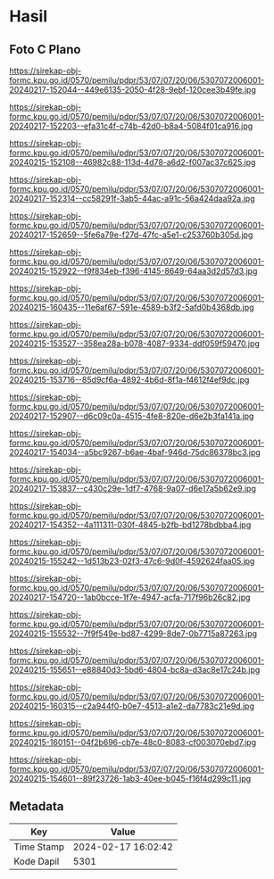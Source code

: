 # Hasil

## Foto C Plano

https://sirekap-obj-formc.kpu.go.id/0570/pemilu/pdpr/53/07/07/20/06/5307072006001-20240217-152044--449e6135-2050-4f28-9ebf-120cee3b49fe.jpg

https://sirekap-obj-formc.kpu.go.id/0570/pemilu/pdpr/53/07/07/20/06/5307072006001-20240217-152203--efa31c4f-c74b-42d0-b8a4-5084f01ca916.jpg

https://sirekap-obj-formc.kpu.go.id/0570/pemilu/pdpr/53/07/07/20/06/5307072006001-20240215-152108--46982c88-113d-4d78-a6d2-f007ac37c625.jpg

https://sirekap-obj-formc.kpu.go.id/0570/pemilu/pdpr/53/07/07/20/06/5307072006001-20240217-152314--cc58291f-3ab5-44ac-a91c-56a424daa92a.jpg

https://sirekap-obj-formc.kpu.go.id/0570/pemilu/pdpr/53/07/07/20/06/5307072006001-20240217-152659--5fe6a79e-f27d-47fc-a5e1-c253760b305d.jpg

https://sirekap-obj-formc.kpu.go.id/0570/pemilu/pdpr/53/07/07/20/06/5307072006001-20240215-152922--f9f834eb-f396-4145-8649-64aa3d2d57d3.jpg

https://sirekap-obj-formc.kpu.go.id/0570/pemilu/pdpr/53/07/07/20/06/5307072006001-20240215-160435--11e6af67-591e-4589-b3f2-5afd0b4368db.jpg

https://sirekap-obj-formc.kpu.go.id/0570/pemilu/pdpr/53/07/07/20/06/5307072006001-20240215-153527--358ea28a-b078-4087-9334-ddf059f59470.jpg

https://sirekap-obj-formc.kpu.go.id/0570/pemilu/pdpr/53/07/07/20/06/5307072006001-20240215-153716--85d9cf6a-4892-4b6d-8f1a-f4612f4ef9dc.jpg

https://sirekap-obj-formc.kpu.go.id/0570/pemilu/pdpr/53/07/07/20/06/5307072006001-20240217-152907--d6c09c0a-4515-4fe8-820e-d6e2b3fa141a.jpg

https://sirekap-obj-formc.kpu.go.id/0570/pemilu/pdpr/53/07/07/20/06/5307072006001-20240217-154034--a5bc9267-b6ae-4baf-946d-75dc86378bc3.jpg

https://sirekap-obj-formc.kpu.go.id/0570/pemilu/pdpr/53/07/07/20/06/5307072006001-20240217-153837--c430c29e-1df7-4768-9a07-d6e17a5b62e9.jpg

https://sirekap-obj-formc.kpu.go.id/0570/pemilu/pdpr/53/07/07/20/06/5307072006001-20240217-154352--4a111311-030f-4845-b2fb-bd1278bdbba4.jpg

https://sirekap-obj-formc.kpu.go.id/0570/pemilu/pdpr/53/07/07/20/06/5307072006001-20240215-155242--1d513b23-02f3-47c6-9d0f-4592624faa05.jpg

https://sirekap-obj-formc.kpu.go.id/0570/pemilu/pdpr/53/07/07/20/06/5307072006001-20240217-154720--1ab0bcce-1f7e-4947-acfa-717f96b26c82.jpg

https://sirekap-obj-formc.kpu.go.id/0570/pemilu/pdpr/53/07/07/20/06/5307072006001-20240215-155532--7f9f549e-bd87-4299-8de7-0b7715a87263.jpg

https://sirekap-obj-formc.kpu.go.id/0570/pemilu/pdpr/53/07/07/20/06/5307072006001-20240215-155651--e88840d3-5bd6-4804-bc8a-d3ac8e17c24b.jpg

https://sirekap-obj-formc.kpu.go.id/0570/pemilu/pdpr/53/07/07/20/06/5307072006001-20240215-160315--c2a944f0-b0e7-4513-a1e2-da7783c21e9d.jpg

https://sirekap-obj-formc.kpu.go.id/0570/pemilu/pdpr/53/07/07/20/06/5307072006001-20240215-160151--04f2b696-cb7e-48c0-8083-cf003070ebd7.jpg

https://sirekap-obj-formc.kpu.go.id/0570/pemilu/pdpr/53/07/07/20/06/5307072006001-20240215-154601--89f23726-1ab3-40ee-b045-f16f4d299c11.jpg


## Metadata

| Key        | Value               |
| ---------- | ------------------- |
| Time Stamp | 2024-02-17 16:02:42 |
| Kode Dapil | 5301                |



